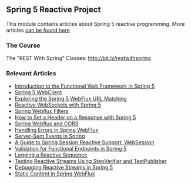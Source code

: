 ## Spring 5 Reactive Project

This module contains articles about Spring 5 reactive programming. More articles [can be found here]("/spring-5-reactive-2")

### The Course
The "REST With Spring" Classes: http://bit.ly/restwithspring

### Relevant Articles

- [Introduction to the Functional Web Framework in Spring 5](http://www.baeldung.com/spring-5-functional-web)
- [Spring 5 WebClient](http://www.baeldung.com/spring-5-webclient)
- [Exploring the Spring 5 WebFlux URL Matching](http://www.baeldung.com/spring-5-mvc-url-matching)
- [Reactive WebSockets with Spring 5](http://www.baeldung.com/spring-5-reactive-websockets)
- [Spring Webflux Filters](http://www.baeldung.com/spring-webflux-filters)
- [How to Set a Header on a Response with Spring 5](http://www.baeldung.com/spring-response-header)
- [Spring Webflux and CORS](http://www.baeldung.com/spring-webflux-cors)
- [Handling Errors in Spring WebFlux](http://www.baeldung.com/spring-webflux-errors)
- [Server-Sent Events in Spring](https://www.baeldung.com/spring-server-sent-events)
- [A Guide to Spring Session Reactive Support: WebSession](https://www.baeldung.com/spring-session-reactive)
- [Validation for Functional Endpoints in Spring 5](https://www.baeldung.com/spring-functional-endpoints-validation)
- [Logging a Reactive Sequence](https://www.baeldung.com/spring-reactive-sequence-logging)
- [Testing Reactive Streams Using StepVerifier and TestPublisher](https://www.baeldung.com/reactive-streams-step-verifier-test-publisher)
- [Debugging Reactive Streams in Spring 5](https://www.baeldung.com/spring-debugging-reactive-streams)
- [Static Content in Spring WebFlux](https://www.baeldung.com/spring-webflux-static-content)
